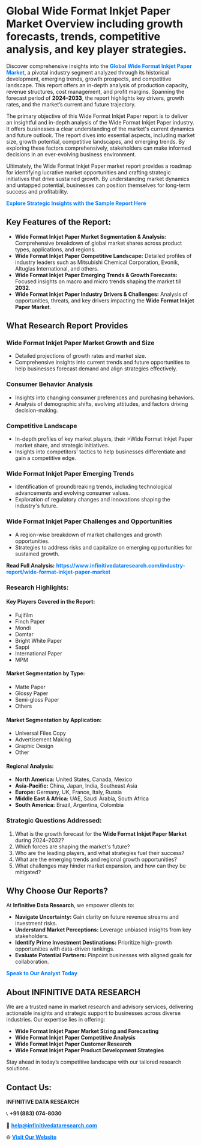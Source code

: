 <h1>Global Wide Format Inkjet Paper Market Overview including growth forecasts, trends, competitive analysis, and key player strategies.</h1>
<p>
Discover comprehensive insights into the 
<a href="https://www.infinitivedataresearch.com/industry-report/wide-format-inkjet-paper-market" rel="dofollow" style="color: #007BFF; text-decoration: none;"><strong>Global Wide Format Inkjet Paper Market</strong></a>, a pivotal industry segment analyzed through its historical development, emerging trends, growth prospects, and competitive landscape. This report offers an in-depth analysis of production capacity, revenue structures, cost management, and profit margins. Spanning the forecast period of <strong>2024–2033</strong>, the report highlights key drivers, growth rates, and the market’s current and future trajectory.
</p>
<p>
The primary objective of this Wide Format Inkjet Paper report is to deliver an insightful and in-depth analysis of the Wide Format Inkjet Paper industry. It offers businesses a clear understanding of the market's current dynamics and future outlook. The report dives into essential aspects, including market size, growth potential, competitive landscapes, and emerging trends. By exploring these factors comprehensively, stakeholders can make informed decisions in an ever-evolving business environment.
</p>
<p>
Ultimately, the Wide Format Inkjet Paper market report provides a roadmap for identifying lucrative market opportunities and crafting strategic initiatives that drive sustained growth. By understanding market dynamics and untapped potential, businesses can position themselves for long-term success and profitability.
</p>
<p>
<a href="https://www.infinitivedataresearch.com/request-sample/reportId=105240" style="color: #007BFF; text-decoration: none;"><strong>Explore Strategic Insights with the Sample Report Here</strong></a>
</p>

<h2>Key Features of the Report:</h2>
<ul>
<li><strong>Wide Format Inkjet Paper Market Segmentation & Analysis:</strong> Comprehensive breakdown of global market shares across product types, applications, and regions.</li>
<li><strong>Wide Format Inkjet Paper Competitive Landscape:</strong> Detailed profiles of industry leaders such as Mitsubishi Chemical Corporation, Evonik, Altuglas International, and others.</li>
<li><strong>Wide Format Inkjet Paper Emerging Trends & Growth Forecasts:</strong> Focused insights on macro and micro trends shaping the market till <strong>2032</strong>.</li>
<li><strong>Wide Format Inkjet Paper Industry Drivers & Challenges:</strong> Analysis of opportunities, threats, and key drivers impacting the <strong>Wide Format Inkjet Paper Market</strong>.</li>
</ul>

<h2>What Research Report Provides</h2>
<h3>Wide Format Inkjet Paper Market Growth and Size</h3>
<ul>
<li>Detailed projections of growth rates and market size.</li>
<li>Comprehensive insights into current trends and future opportunities to help businesses forecast demand and align strategies effectively.</li>
</ul>

<h3>Consumer Behavior Analysis</h3>
<ul>
<li>Insights into changing consumer preferences and purchasing behaviors.</li>
<li>Analysis of demographic shifts, evolving attitudes, and factors driving decision-making.</li>
</ul>

<h3>Competitive Landscape</h3>
<ul>
<li>In-depth profiles of key market players, their >Wide Format Inkjet Paper market share, and strategic initiatives.</li>
<li>Insights into competitors' tactics to help businesses differentiate and gain a competitive edge.</li>
</ul>

<h3>Wide Format Inkjet Paper Emerging Trends</h3>
<ul>
<li>Identification of groundbreaking trends, including technological advancements and evolving consumer values.</li>
<li>Exploration of regulatory changes and innovations shaping the industry's future.</li>
</ul>

<h3>Wide Format Inkjet Paper Challenges and Opportunities</h3>
<ul>
<li>A region-wise breakdown of market challenges and growth opportunities.</li>
<li>Strategies to address risks and capitalize on emerging opportunities for sustained growth.</li>
</ul>
<p><strong>Read Full Analysis:</strong> <a href="https://www.infinitivedataresearch.com/industry-report/wide-format-inkjet-paper-market" rel="dofollow" style="color: #007BFF; text-decoration: none;"><strong>https://www.infinitivedataresearch.com/industry-report/wide-format-inkjet-paper-market</strong></a></p>
<h3>Research Highlights:</h3>
<h4>Key Players Covered in the Report:</h4>
<ul><li>Fujifilm</li><li>Finch Paper</li><li>Mondi</li><li>Domtar</li><li>Bright White Paper</li><li>Sappi</li><li>International Paper</li><li>MPM</li></ul>
<h4>Market Segmentation by Type:</h4>
<ul><li>Matte Paper</li><li>Glossy Paper</li><li>Semi-gloss Paper</li><li>Others</li></ul>
<h4>Market Segmentation by Application:</h4>
<ul><li>Universal Files Copy</li><li>Advertisement Making</li><li>Graphic Design</li><li>Other</li></ul>

<h4>Regional Analysis:</h4>
<ul>
<li><strong>North America:</strong> United States, Canada, Mexico</li>
<li><strong>Asia-Pacific:</strong> China, Japan, India, Southeast Asia</li>
<li><strong>Europe:</strong> Germany, UK, France, Italy, Russia</li>
<li><strong>Middle East & Africa:</strong> UAE, Saudi Arabia, South Africa</li>
<li><strong>South America:</strong> Brazil, Argentina, Colombia</li>
</ul>

<h3>Strategic Questions Addressed:</h3>
<ol>
<li>What is the growth forecast for the <strong>Wide Format Inkjet Paper Market</strong> during 2024–2032?</li>
<li>Which forces are shaping the market's future?</li>
<li>Who are the leading players, and what strategies fuel their success?</li>
<li>What are the emerging trends and regional growth opportunities?</li>
<li>What challenges may hinder market expansion, and how can they be mitigated?</li>
</ol>

<h2>Why Choose Our Reports?</h2>
<p>At <strong>Infinitive Data Research</strong>, we empower clients to:</p>
<ul>
<li><strong>Navigate Uncertainty:</strong> Gain clarity on future revenue streams and investment risks.</li>
<li><strong>Understand Market Perceptions:</strong> Leverage unbiased insights from key stakeholders.</li>
<li><strong>Identify Prime Investment Destinations:</strong> Prioritize high-growth opportunities with data-driven rankings.</li>
<li><strong>Evaluate Potential Partners:</strong> Pinpoint businesses with aligned goals for collaboration.</li>
</ul>
<p><a href="https://www.infinitivedataresearch.com/industry-report/wide-format-inkjet-paper-market" rel="dofollow" style="color: #007BFF; text-decoration: none;"><strong>Speak to Our Analyst Today</strong></a></p>

<h2>About INFINITIVE DATA RESEARCH</h2>
<p>We are a trusted name in market research and advisory services, delivering actionable insights and strategic support to businesses across diverse industries. Our expertise lies in offering:</p>
<ul>
<li><strong>Wide Format Inkjet Paper Market Sizing and Forecasting</strong></li>
<li><strong>Wide Format Inkjet Paper Competitive Analysis</strong></li>
<li><strong>Wide Format Inkjet Paper Customer Research</strong></li>
<li><strong>Wide Format Inkjet Paper Product Development Strategies</strong></li>
</ul>
<p>Stay ahead in today’s competitive landscape with our tailored research solutions.</p>

<h2>Contact Us:</h2>
<p><strong>INFINITIVE DATA RESEARCH</strong></p>
<p>📞 <strong>+91 (883) 074-8030</strong></p>
<p>📧 <strong><a href="mailto:help@infinitivedataresearch.com" style="color: #007BFF;">help@infinitivedataresearch.com</a></strong></p>
<p>🌐 <strong><a href="https://www.infinitivedataresearch.com" rel="dofollow" style="color: #007BFF;">Visit Our Website</a></strong></p>